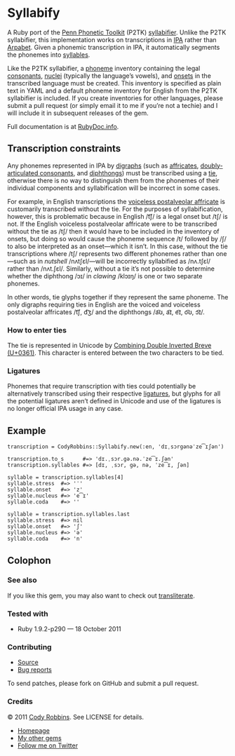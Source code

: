 Syllabify
=========

A Ruby port of the [Penn Phonetic Toolkit](http://www.ling.upenn.edu/phonetics/p2tk/) (P2TK) [syllabifier](https://p2tk.svn.sourceforge.net/svnroot/p2tk/python/syllabify/). Unlike the P2TK syllabifier, this implementation works on transcriptions in [IPA](http://en.wikipedia.org/wiki/International_Phonetic_Alphabet) rather than [Arpabet](http://en.wikipedia.org/wiki/Arpabet). Given a phonemic transcription in IPA, it automatically segments the phonemes into [syllables](http://en.wikipedia.org/wiki/Syllable).

Like the P2TK syllabifier, a [phoneme](http://en.wikipedia.org/wiki/Phoneme) inventory containing the legal [consonants](http://en.wikipedia.org/wiki/Consonant), [nuclei](http://en.wikipedia.org/wiki/Syllable#Nucleus) (typically the language’s vowels), and [onsets](http://en.wikipedia.org/wiki/Syllable#Onset) in the transcribed language must be created. This inventory is specified as plain text in YAML and a default phoneme inventory for English from the P2TK syllabifier is included. If you create inventories for other languages, please submit a pull request (or simply email it to me if you’re not a techie) and I will include it in subsequent releases of the gem.

Full documentation is at [RubyDoc.info](http://rubydoc.info/gems/syllabify).

Transcription constraints
-------------------------

Any phonemes represented in IPA by [digraphs](http://en.wikipedia.org/wiki/Digraph_\(orthography\)) (such as [affricates](http://en.wikipedia.org/wiki/Affricate_consonant), [doubly-articulated consonants](http://en.wikipedia.org/wiki/Doubly_articulated_consonant), and [diphthongs](http://en.wikipedia.org/wiki/Diphthong)) must be transcribed using a [tie](http://en.wikipedia.org/wiki/Tie_\(typography\)), otherwise there is no way to distinguish them from the phonemes of their individual components and syllabification will be incorrect in some cases.

For example, in English transcriptions the [voiceless postalveolar affricate](http://en.wikipedia.org/wiki/Voiceless_postalveolar_affricate) is customarily transcribed without the tie. For the purposes of syllabification, however, this is problematic because in English /t͡ʃ/ is a legal onset but /tʃ/ is not. If the English voiceless postalveolar affricate were to be transcribed without the tie as /tʃ/ then it would have to be included in the inventory of onsets, but doing so would cause the phoneme sequence /t/ followed by /ʃ/ to also be interpreted as an onset—which it isn’t. In this case, without the tie transcriptions where /tʃ/ represents two different phonemes rather than one—such as in *nutshell* /nʌtʃɛl/—will be incorrectly syllabified as /nʌ.tʃɛl/ rather than /nʌt.ʃɛl/. Similarly, without a tie it’s not possible to determine whether the diphthong /ɔɪ/ in *clawing* /klɔɪŋ/ is one or two separate phonemes.

In other words, tie glyphs together if they represent the same phoneme. The only digraphs requiring ties in English are the voiced and voiceless postalveolar affricates /t͡ʃ, d͡ʒ/ and the diphthongs /a͡ʊ, a͡ɪ, e͡ɪ, o͡ʊ, ɔ͡ɪ/.

### How to enter ties

The tie is represented in Unicode by [Combining Double Inverted Breve (U+0361)](http://www.unicode.org/charts/PDF/U0300.pdf). This character is entered between the two characters to be tied.

### Ligatures

Phonemes that require transcription with ties could potentially be alternatively transcribed using their respective [ligatures](http://en.wikipedia.org/wiki/Typographic_ligature), but glyphs for all the potential ligatures aren’t defined in Unicode and use of the ligatures is no longer official IPA usage in any case.

Example
-------

    transcription = CodyRobbins::Syllabify.new(:en, 'dɪˌsɔrgənəˈze͡ɪʃən')

    transcription.to_s      #=> 'dɪ.ˌsɔr.gə.nə.ˈze͡ɪ.ʃən'
    transcription.syllables #=> [dɪ, ˌsɔr, gə, nə, ˈze͡ɪ, ʃən]

    syllable = transcription.syllables[4]
    syllable.stress  #=> 'ˈ'
    syllable.onset   #=> 'z'
    syllable.nucleus #=> 'e͡ɪ'
    syllable.coda    #=> ''

    syllable = transcription.syllables.last
    syllable.stress  #=> nil
    syllable.onset   #=> 'ʃ'
    syllable.nucleus #=> 'ə'
    syllable.coda    #=> 'n'

Colophon
--------

### See also

If you like this gem, you may also want to check out [transliterate](http://codyrobbins.com/software/transliterate).

### Tested with

* Ruby 1.9.2-p290 — 18 October 2011

### Contributing

* [Source](https://github.com/codyrobbins/syllabify)
* [Bug reports](https://github.com/codyrobbins/syllabify/issues)

To send patches, please fork on GitHub and submit a pull request.

### Credits

© 2011 [Cody Robbins](http://codyrobbins.com/). See LICENSE for details.

* [Homepage](http://codyrobbins.com/software/syllabify)
* [My other gems](http://codyrobbins.com/software#gems)
* [Follow me on Twitter](http://twitter.com/codyrobbins)
